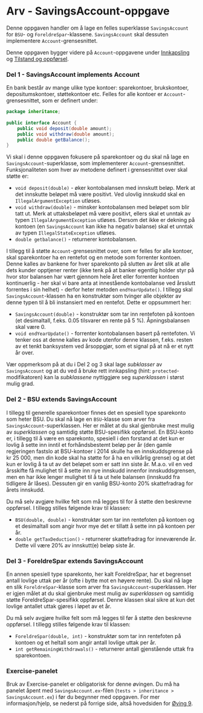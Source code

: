 # Arv - SavingsAccount-oppgave
Denne oppgaven handler om å lage en felles superklasse `SavingsAccount` for 
`BSU`- og `ForeldreSpar`-klassene. `SavingsAccount` skal dessuten implementere 
`Account`-grensesnittet.

Denne oppgaven bygger videre på `Account`-oppgavene under 
[Innkapsling](../oving2/Account.md) og [Tilstand og oppførsel](../oving1/Account.md).

### Del 1 - SavingsAccount implements Account
En bank består av mange ulike type kontoer: sparekontoer, brukskontoer, 
depositumskontoer, støttekontoer etc. Felles for alle kontoer er 
`Account`-grensesnittet, som er definert under:

```java
package inheritance;
  
public interface Account {
    public void deposit(double amount);
    public void withdraw(double amount);
    public double getBalance();
}
```

Vi skal i denne oppgaven fokusere på sparekontoer og du skal nå lage en 
`SavingsAccount`-superklasse, som implementerer `Account`-grensesnittet. 
Funksjonaliteten som hver av metodene definert i grensesnittet over skal 
støtte er:

* `void deposit(double)` - øker kontobalansen med innskutt beløp. Merk at det 
innskutte beløpet må være positivt. Ved ulovlig innskudd skal en 
`IllegalArgumentException` utløses.
* `void withdraw(double)` - minsker kontobalansen med beløpet som blir tatt ut.
Merk at uttaksbeløpet må være positivt, ellers skal et unntak av typen 
`IllegalArgumentException` utløses. Dersom det ikke er dekning på kontoen 
(en `SavingsAccount` kan ikke ha negativ balanse) skal et unntak av typen 
`IllegalStateException` utløses.
* `double getbalance()` - returnerer kontobalansen.

I tillegg til å støtte `Account`-grensesnittet over, som er felles for alle 
kontoer, skal sparekontoer ha en rentefot og en metode som forrenter kontoen.
Denne kalles av bankene for hver sparekonto på slutten av året slik at alle 
dets kunder opptjener renter (ikke tenk på at banker egentlig holder styr på
hvor stor balansen har vært gjennom hele året eller forrenter kontoen 
kontinuerlig - her skal vi bare anta at innestående kontobalanse ved årsslutt 
forrentes i sin helhet) - derfor heter metoden `endYearUpdate()`. I tillegg 
skal `SavingsAccount`-klassen ha en konstruktør som tvinger alle objekter 
av denne typen til å bli instansiert med en rentefot. Dette er oppsummert her:

* `SavingsAccount(double)` - konstruktør som tar inn rentefoten på kontoen 
(et desimaltall, f.eks. 0.05 tilsvarer en rente på 5 %). Åpningsbalansen 
skal være 0.
* `void endYearUpdate()` - forrenter kontobalansen basert på rentefoten. 
Vi tenker oss at denne kalles av kode utenfor denne klassen, f.eks. resten 
av et tenkt banksystem ved årsoppgjør, som et signal på at nå er et nytt år 
over.

Vær oppmerksom på at du i Del 2 og 3 skal lage *subklasser* av `SavingsAccount`
og at du ved å bruke rett innkapsling (hint: `protected`-modifikatoren) kan la 
*subklassene* nyttiggjøre seg *superklassen* i størst mulig grad.

### Del 2 - BSU extends SavingsAccount
I tillegg til generelle sparekontoer finnes det en spesiell type sparekonto 
som heter BSU. Du skal nå lage en `BSU`-klasse som arver fra 
`SavingsAccount`-superklassen. Her er målet at du skal gjenbruke mest mulig 
av *superklassen* og samtidig støtte BSU-spesifikk oppførsel. En BSU-konto er, 
i tillegg til å være en sparekonto, spesiell i den forstand at det kun er 
lovlig å sette inn inntil et forhåndsbestemt beløp per år 
(den gamle regjeringen fastslo at BSU-kontoer i 2014 skulle ha en 
innskuddsgrense på kr 25 000, men din kode skal ha støtte for å ha en vilkårlig
grense) og at det kun er lovlig å ta ut av det beløpet som er satt inn siste 
år. M.a.o. vil en ved årsskifte få mulighet til å sette inn nye innskudd 
innenfor innskuddsgrensen, men en har ikke lenger mulighet til å ta ut hele 
balansen (innskudd fra tidligere år låses). Dessuten gir en vanlig BSU-konto 
20% skattefradrag for årets innskudd.

Du må selv avgjøre hvilke felt som må legges til for å støtte den beskrevne
oppførsel. I tillegg stilles følgende krav til klassen:

* `BSU(double, double)` - konstruktør som tar inn rentefoten på kontoen og et
desimaltall som angir hvor mye det er tillatt å sette inn på kontoen per år. 
* `double getTaxDeduction()` - returnerer skattefradrag for inneværende år. 
Dette vil være 20% av innskutt(e) beløp siste år.

### Del 3 - ForeldreSpar extends SavingsAccount
En annen spesiell type sparekonto, her kalt ForeldreSpar, har et begrenset 
antall lovlige uttak per år (ofte i bytte mot en høyere rente). Du skal nå 
lage en slik `ForeldreSpar`-klasse som arver fra `SavingsAccount`-superklassen.
Her er igjen målet at du skal gjenbruke mest mulig av *superklassen* og 
samtidig støtte ForeldreSpar-spesifikk oppførsel. Denne klassen skal sikre at 
kun det lovlige antallet uttak gjøres i løpet av et år.

Du må selv avgjøre hvilke felt som må legges til før å støtte den beskrevne 
oppførsel. I tillegg stilles følgende krav til klassen:

* `ForeldreSpar(double, int)` - konstruktør som tar inn rentefoten på kontoen
og et heltall som angir antall lovlige uttak per år.
* `int getRemainingWithdrawals()` - returnerer antall gjenstående uttak fra 
sparekontoen.

### Exercise-panelet
Bruk av Exercise-panelet er obligatorisk for denne øvingen. Du må ha panelet 
åpent med `SavingsAccount.ex`-filen (`tests > inheritance > SavingsAccount.ex`)
i før du begynner med oppgaven. For mer informasjon/hjelp, se nederst på 
forrige side, altså hovedsiden for [Øving 9](./README.md).















